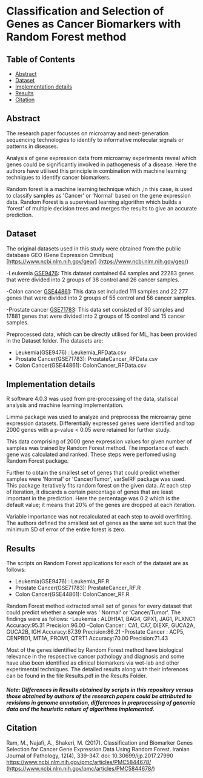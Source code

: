 # Classification and Selection of Genes as Cancer Biomarkers with Random Forest method

## Table of Contents

- [Abstract](#abstract)
- [Dataset](#dataset)
- [Implementation details](#implementation-details)
- [Results](#results)
- [Citation](#citation)

## Abstract <a name="abstract"></a>

The research paper focusses on microarray and next-generation sequencing technologies to identify to informative molecular signals or patterns in diseases.

Analysis of gene expression data from microarray experiments reveal which genes could be significantly involved in pathogenesis of a disease. Here the authors have utilised this principle in combination with machine learning techniques to identify cancer biomarkers.

Random forest is a machine learning technique which ,in this case, is used to classify samples as 'Cancer' or 'Normal' based on the gene expression data. Random Forest is a supervised learning algorithm which builds a 'forest' of multiple decision trees and merges the results to give an accurate prediction.


## Dataset <a name="dataset"></a>

The original datasets used in this study were obtained from the public database GEO (Gene Expression Omnibus) [https://www.ncbi.nlm.nih.gov/geo/] (https://www.ncbi.nlm.nih.gov/geo/)

-Leukemia [GSE9476](https://www.ncbi.nlm.nih.gov/geo/query/acc.cgi?acc=GSE9476): This dataset contained 64 samples and 22283 genes that were divided into 2 groups of 38 control and 26 cancer samples.

-Colon cancer [GSE44861](https://www.ncbi.nlm.nih.gov/geo/query/acc.cgi?acc=GSE44861): This data set included 111 samples and 22 277 genes that were divided into 2 groups of 55 control and 56 cancer samples.

-Prostate cancer [GSE71783](https://www.ncbi.nlm.nih.gov/geo/query/acc.cgi?acc=GSE71783): This data set consisted of 30 samples and 17881 genes that were divided into 2 groups of 15 control and 15 cancer samples.

Preprocessed data, which can be directly utilised for ML, has been provided in the Dataset folder. The datasets are:

 - Leukemia(GSE9476) : Leukemia_RFData.csv
 - Prostate Cancer(GSE71783): ProstateCancer_RFData.csv
 - Colon Cancer(GSE44861): ColonCancer_RFData.csv

## Implementation details <a name="implementation-details"></a>

R software 4.0.3 was used from pre-processing of the data, statiscal analysis and machine learning implementation.

Limma package was used to analyze and preprocess the microarray gene expression datasets. Differentially expressed genes were identified and top 2000 genes with a p-value < 0.05 were retained for further study.

This data comprising of 2000 gene expression values for given number of samples was trained by Random Forest method. The importance of each gene was calculated and ranked. These steps were perfomed using Random Forest package.

Further to obtain the smallest set of genes that could predict whether samples were 'Normal' or 'Cancer/Tumor', varSelRF package was used. This package iteratively fits random forest on the given data. At each step of iteration, it discards a certain percentage of genes that are least important in the prediction. 
Here the percentage was 0.2 which is the default value; it means that 20% of the genes are dropped at each iteration.

Variable importance was not recalculated at each step to avoid overfitting. The authors defined the smallest set of genes as the same set such that the minimum SD of error of the entire forest is zero.


## Results <a name="results"></a>

The scripts on Random Forest applications for each of the dataset are as follows:
- Leukemia(GSE9476) : Leukemia_RF.R
- Prostate Cancer(GSE71783): ProstateCancer_RF.R
- Colon Cancer(GSE44861): ColonCancer_RF.R

Random Forest method extracted small set of genes for every dataset that could predict whether a sample was ' Normal' or 'Cancer/Tumor'. The findings were as follows:
-Leukemia        : ALDH1A1, BAG4, GPX1, JAG1, PLXNC1      Accuracy:95.31  Precision:96.00
-Colon Cancer    : CA1, CA7, DIEXF, GUCA2A, GUCA2B, IGH   Accuracy:87.39  Precision:86.21
-Prostate Cancer : ACP5, CENPBD1, MT1A, PROM1, QTRT1      Accuracy:70.00  Precision:71.43

Most of the genes identified by Random Forest method have biological relevance in the respsective cancer pathology and diagnosis and some have also been identified as clinical biomarkers via wet-lab and other experimental techniques. The detailed results along with their inferences can be found in the file Results.pdf in the Results Folder. 

##### Note: Differences in Results obtained by scripts in this repository versus those obtained by authors of the research papers could be attributed to revisions in genome annotation, differences in preprocessing of genomic data and the heuristic nature of algorithms implemented.


## Citation <a name="citation"></a>

Ram, M., Najafi, A., Shakeri, M. (2017). Classification and Biomarker Genes Selection for Cancer Gene Expression Data Using Random Forest. Iranian Journal of Pathology, 12(4), 339-347. doi: 10.30699/ijp.2017.27990
https://www.ncbi.nlm.nih.gov/pmc/articles/PMC5844678/ (https://www.ncbi.nlm.nih.gov/pmc/articles/PMC5844678/)
